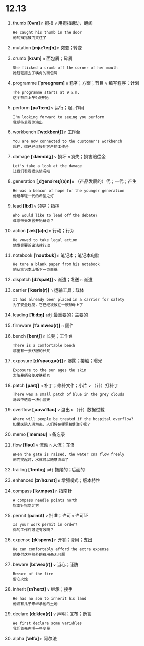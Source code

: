 # 12.13

1. thumb **[θʌm]** `n` 拇指 `v` 用拇指翻动，翻阅

   ```
   He caught his thumb in the door
   他的拇指被门夹住了
   ```

2. mutation **[mjuːˈteɪʃn]** `n` 突变；转变

3. crumb **[krʌm]** `n` 面包屑；碎屑

   ```
   She flicked a crumb off the corner of her mouth
   她轻轻擦去了嘴角的面包屑
   ```

4. programme **[ˈprəʊɡræm]** `n` 程序；方案；节目 `v` 编写程序；计划

   ```
   The programme starts at 9 a.m.
   这个节目上午9点开始
   ```

5. perform **[pəˈfɔːm]** `v` 运行；起...作用

   ```
   I'm looking forward to seeing you perform
   我期待着看你演出
   ```

6. workbench **[ˈwɜːkbentʃ]** `n` 工作台

   ```
   You are now connected to the customer's workbench
   现在，你已经连接到客户的工作台
   ```

7. damage **[ˈdæmɪdʒ]** `v` 损坏 `n` 损失；损害赔偿金

   ```
   Let's take a look at the damage
   让我们看看损失情况吧
   ```

8. generation **[ˌdʒenəˈreɪʃ(ə)n]** `n` （产品发展的）代；一代；产生

   ```
   He was a beacon of hope for the younger generation
   他是年轻一代的希望之灯
   ```

9. lead **[liːd]** `v` 领导；指挥

   ```
   Who would like to lead off the debate?
   谁愿带头发言开始辩论？
   ```

10. action **[ˈækʃ(ə)n]** `n` 行动；行为

    ```
    He vowed to take legal action
    他发誓要诉诸法律行动
    ```

11. notebook **[ˈnəʊtbʊk]** `n` 笔记本；笔记本电脑

    ```
    He tore a blank paper from his notebook
    他从笔记本上撕下一页白纸
    ```

12. dispatch **[dɪˈspætʃ]** `v` 派遣；发送 `n` 派遣

13. carrier **[ˈkæriə(r)]** `n` 运输工具；载体

    ```
    It had already been placed in a carrier for safety
    为了安全起见，它已经被放在一艘航母上了
    ```

14. leading **[ˈliːdɪŋ]** `adj` 最重要的；主要的

15. firmware **[ˈfɜːmweə(r)]** `n` 固件

16. bench **[bentʃ]** `n` 长凳；工作台

    ```
    There is a comfortable bench
    那里有一张舒服的长凳
    ```

17. exposure **[ɪkˈspəʊʒə(r)]** `n` 暴露；接触；曝光

    ```
    Exposure to the sun ages the skin
    太阳暴晒会使皮肤粗老
    ```

18. patch **[pætʃ]** `n` 补丁；修补文件；小片 `v` （计）打补丁

    ```
    There was a small patch of blue in the grey clouds
    乌云中透着一块小蓝天
    ```

19. overflow **[ˌəʊvəˈfləʊ]** `v` 溢出 `n` （计）数据过载

    ```
    Where will people be treated if the hospital overflow?
    如果医院人满为患，人们将在哪里接受治疗呢？
    ```

20. memo **[ˈmeməʊ]** `n` 备忘录

21. flow **[fləʊ]** `v` 流动 `n` 人流；车流

    ```
    WHen the gate is raised, the water cna flow freely
    闸门提起时，水就可以随意流动了
    ```

22. trailing **[ˈtreɪlɪŋ]** `adj` 拖尾的；后面的

23. enhanced **[ɪnˈhɑːnst]** `n` 增强模式；版本特性

24. compass **[ˈkʌmpəs]** `n` 指南针

    ```
    A compass needle points north
    指南针指向北方
    ```

25. permit **[pəˈmɪt]** `v` 批准；许可 `n` 许可证

    ```
    Is your work permit in order?
    你的工作许可证有效吗？
    ```

26. expense **[ɪkˈspens]** `n` 开销；费用；支出

    ```
    He can comfortably afford the extra expense
    他支付这些额外的费用毫无问题
    ```

27. beware **[bɪˈweə(r)]** `v` 当心；谨防

    ```
    Beware of the fire
    留心火烛
    ```

28. inherit **[ɪnˈherɪt]** `v` 继承；接手

    ```
    He has no son to inherit his land
    他没有儿子来继承他的土地
    ```

29. declare **[dɪˈkleə(r)]** `v` 声明；宣布；断言

    ```
    We first declare some variables
    我们首先声明一些变量
    ```

30. alpha **[ˈælfə]** `n` 阿尔法
